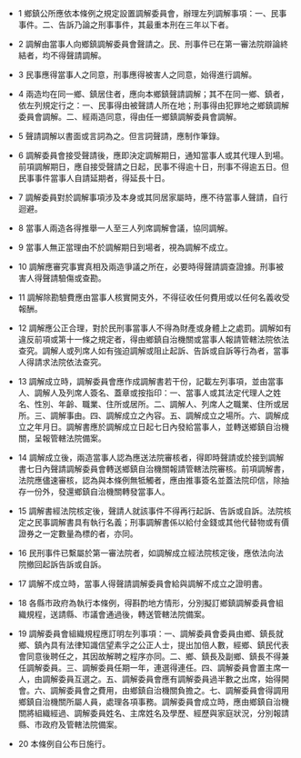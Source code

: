 * 1 鄉鎮公所應依本條例之規定設置調解委員會，辦理左列調解事項：一、民事事件。二、告訴乃論之刑事事件，其最重本刑在三年以下者。

* 2 調解由當事人向鄉鎮調解委員會聲請之。民、刑事件已在第一審法院辯論終結者，均不得聲請調解。

* 3 民事應得當事人之同意，刑事應得被害人之同意，始得進行調解。

* 4 兩造均在同一鄉、鎮居住者，應向本鄉鎮聲請調解；其不在同一鄉、鎮者，依左列規定行之：一、民事得由被聲請人所在地；刑事得由犯罪地之鄉鎮調解委員會調解。二、經兩造同意，得由任一鄉鎮調解委員會調解。

* 5 聲請調解以書面或言詞為之。但言詞聲請，應制作筆錄。

* 6 調解委員會接受聲請後，應即決定調解期日，通知當事人或其代理人到場。前項調解期日，應自接受聲請之日起，民事不得逾十日，刑事不得逾五日。但民事事件當事人自請延期者，得延長十日。

* 7 調解委員對於調解事項涉及本身或其同居家屬時，應不待當事人聲請，自行迴避。

* 8 當事人兩造各得推舉一人至三人列席調解會議，協同調解。

* 9 當事人無正當理由不於調解期日到場者，視為調解不成立。

* 10 調解應審究事實真相及兩造爭議之所在，必要時得聲請調查證據。刑事被害人得聲請驗傷或查勘。

* 11 調解除勘驗費應由當事人核實開支外，不得征收任何費用或以任何名義收受報酬。

* 12 調解應公正合理，對於民刑事當事人不得為財產或身體上之處罰。調解如有違反前項或第十一條之規定者，得由鄉鎮自治機關或當事人報請管轄法院依法查究。調解人或列席人如有強迫調解或阻止起訴、告訴或自訴等行為者，當事人得請求法院依法查究。

* 13 調解成立時，調解委員會應作成調解書若干份，記載左列事項，並由當事人、調解人及列席人簽名、蓋章或按指印：一、當事人或其法定代理人之姓名、性別、年齡、職業、住所或居所。二、調解人、列席人之職業、住所或居所。三、調解事由。四、調解成立之內容。五、調解成立之場所。六、調解成立之年月日。調解書應於調解成立日起七日內發給當事人，並轉送鄉鎮自治機關，呈報管轄法院備案。

* 14 調解成立後，兩造當事人認為應送法院審核者，得即時聲請或於接到調解書七日內聲請調解委員會轉送鄉鎮自治機關報請管轄法院審核。前項調解書，法院應儘速審核，認為與本條例無牴觸者，應由推事簽名並蓋法院印信，除抽存一份外，發還鄉鎮自治機關轉發當事人。

* 15 調解書經法院核定後，聲請人就該事件不得再行起訴、告訴或自訴。法院核定之民事調解書具有執行名義；刑事調解書係以給付金錢或其他代替物或有價證券之一定數量為標的者，亦同。

* 16 民刑事件已繫屬於第一審法院者，如調解成立經法院核定後，應依法向法院撤回起訴告訴或自訴。

* 17 調解不成立時，當事人得聲請調解委員會給與調解不成立之證明書。

* 18 各縣市政府為執行本條例，得斟酌地方情形，分別擬訂鄉鎮調解委員會組織規程，送請縣、市議會通過後，轉送管轄法院備案。

* 19 調解委員會組織規程應訂明左列事項：一、調解委員會委員由鄉、鎮長就鄉、鎮內具有法律知識信望素孚之公正人士，提出加倍人數，經鄉、鎮民代表會同意後聘任之，其因故解聘之程序亦同。二、鄉、鎮長及副鄉、鎮長不得兼任調解委員。三、調解委員任期一年，連選得連任。四、調解委員會置主席一人，由調解委員互選之。五、調解委員會應有調解委員過半數之出席，始得開會。六、調解委員會之費用，由鄉鎮自治機關負擔之。七、調解委員會得調用鄉鎮自治機關所屬人員，處理各項事務。調解委員會成立時，應由鄉鎮自治機關將組織經過、調解委員姓名、主席姓名及學歷、經歷與家庭狀況，分別報請縣、市政府及管轄法院備案。

* 20 本條例自公布日施行。

